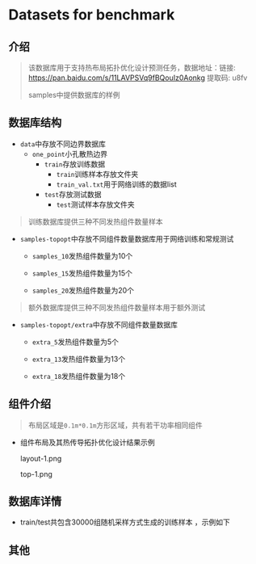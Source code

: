 # Datasets for benchmark

## 介绍

>  该数据库用于支持热布局拓扑优化设计预测任务，数据地址：链接: https://pan.baidu.com/s/11LAVPSVq9fBQouIz0Aonkg 提取码: u8fv
>
>  samples中提供数据库的样例

## 数据库结构

- `data`中存放不同边界数据库
  - `one_point`小孔散热边界
    - `train`存放训练数据
      - `train`训练样本存放文件夹
      - `train_val.txt`用于网络训练的数据list
    - `test`存放测试数据
      - `test`测试样本存放文件夹

> 训练数据库提供三种不同发热组件数量样本

- `samples-topopt`中存放不同组件数量数据库用于网络训练和常规测试
  - `samples_10`发热组件数量为10个
    
  - `samples_15`发热组件数量为15个
    
  - `samples_20`发热组件数量为20个
    
> 额外数据库提供三种不同发热组件数量样本用于额外测试

- `samples-topopt/extra`中存放不同组件数量数据库
  - `extra_5`发热组件数量为5个
    
  - `extra_13`发热组件数量为13个
    
  - `extra_18`发热组件数量为18个
## 组件介绍

> 布局区域是`0.1m*0.1m`方形区域，共有若干功率相同组件

* 组件布局及其热传导拓扑优化设计结果示例

  layout-1.png

  top-1.png

## 数据库详情

* train/test共包含30000组随机采样方式生成的训练样本 ，示例如下

    

## 其他
